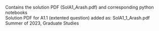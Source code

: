 Contains the solution PDF (SolA1_Arash.pdf) and corresponding python notebooks  
Solution PDF for A1.1 (extented question) added as: SolA1_1_Arash.pdf   
Summer of 2023, Graduate Studies  

